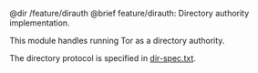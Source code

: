 @dir /feature/dirauth
@brief feature/dirauth: Directory authority implementation.

This module handles running Tor as a directory authority.

The directory protocol is specified in
[dir-spec.txt](https://gitweb.torproject.org/torspec.git/tree/dir-spec.txt).


